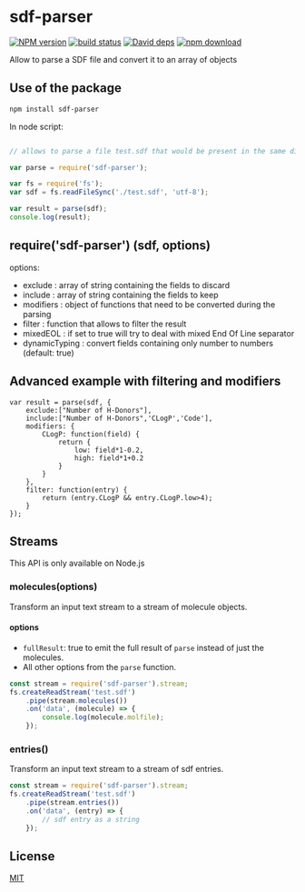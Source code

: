 # sdf-parser

  [![NPM version][npm-image]][npm-url]
  [![build status][travis-image]][travis-url]
  [![David deps][david-image]][david-url]
  [![npm download][download-image]][download-url]

Allow to parse a SDF file and convert it to an array of objects

## Use of the package

```bash
npm install sdf-parser
```

In node script:
```js

// allows to parse a file test.sdf that would be present in the same directory

var parse = require('sdf-parser');

var fs = require('fs');
var sdf = fs.readFileSync('./test.sdf', 'utf-8');

var result = parse(sdf);
console.log(result);

```

## require('sdf-parser') (sdf, options)

options:
* exclude : array of string containing the fields to discard
* include : array of string containing the fields to keep
* modifiers : object of functions that need to be converted during the parsing
* filter : function that allows to filter the result
* mixedEOL : if set to true will try to deal with mixed End Of Line separator
* dynamicTyping : convert fields containing only number to numbers (default: true)
## Advanced example with filtering and modifiers

```
var result = parse(sdf, {
    exclude:["Number of H-Donors"],
    include:["Number of H-Donors",'CLogP','Code'],
    modifiers: {
        CLogP: function(field) {
            return {
                low: field*1-0.2,
                high: field*1+0.2
            }
        }
    },
    filter: function(entry) {
        return (entry.CLogP && entry.CLogP.low>4);
    }
});
```

## Streams

This API is only available on Node.js

### molecules(options)

Transform an input text stream to a stream of molecule objects.

#### options

- `fullResult`: true to emit the full result of `parse` instead of just the molecules.
- All other options from the `parse` function.

```js
const stream = require('sdf-parser').stream;
fs.createReadStream('test.sdf')
    .pipe(stream.molecules())
    .on('data', (molecule) => {
        console.log(molecule.molfile);
    });
```

### entries()

Transform an input text stream to a stream of sdf entries.

```js
const stream = require('sdf-parser').stream;
fs.createReadStream('test.sdf')
    .pipe(stream.entries())
    .on('data', (entry) => {
        // sdf entry as a string
    });
```

## License

  [MIT](./LICENSE)

[npm-image]: https://img.shields.io/npm/v/sdf-parser.svg?style=flat-square
[npm-url]: https://www.npmjs.com/package/sdf-parser
[travis-image]: https://img.shields.io/travis/cheminfo-js/sdf-parser/master.svg?style=flat-square
[travis-url]: https://travis-ci.org/cheminfo-js/sdf-parser
[david-image]: https://img.shields.io/david/cheminfo-js/sdf-parser.svg?style=flat-square
[david-url]: https://david-dm.org/cheminfo-js/sdf-parser
[download-image]: https://img.shields.io/npm/dm/sdf-parser.svg?style=flat-square
[download-url]: https://www.npmjs.com/package/sdf-parser
